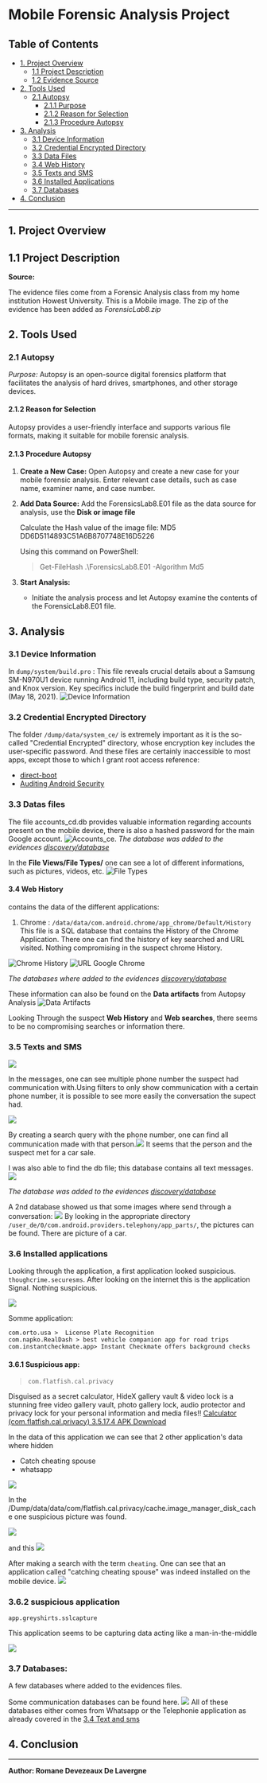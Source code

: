 # Mobile Forensic Analysis Project

## Table of Contents

- [1. Project Overview](#1-project-overview)
   - [1.1 Project Description](#11-project-description)
   - [1.2 Evidence Source](#12-evidence-source)
- [2. Tools Used](#2-tools-used)
   - [2.1 Autopsy](#21-autopsy)
      - [2.1.1 Purpose](#211-purpose)
      - [2.1.2 Reason for Selection](#212-reason-for-selection)
      - [2.1.3 Procedure Autopsy](#213-procedure-autopsy)
- [3. Analysis](#3-analysis)
   - [3.1 Device Information](#31-device-information)
   - [3.2 Credential Encrypted Directory](#32-credential-encrypted-directory)
   - [3.3 Data Files](#33-datas-files)
   - [3.4 Web History](#34-web-history)
   - [3.5 Texts and SMS](#35-texts-and-sms)
   - [3.6 Installed Applications](#36-installed-application)
   - [3.7 Databases](#37-databases)
- [4. Conclusion](#4-conclusion)

---

## 1. Project Overview

## 1.1 Project Description

**Source:**

The evidence files come from a Forensic Analysis class from my home institution Howest University. This is a Mobile image. 
The zip of the evidence has been added as *ForensicLab8.zip*

## 2. Tools Used

### 2.1 Autopsy
   *Purpose:* Autopsy is an open-source digital forensics platform that facilitates the analysis of hard drives, smartphones, and other storage devices.
   
#### 2.1.2 Reason for Selection
   Autopsy provides a user-friendly interface and supports various file formats, making it suitable for mobile forensic analysis.

#### 2.1.3 Procedure Autopsy

1. **Create a New Case:**
   Open Autopsy and create a new case for your mobile forensic analysis. Enter relevant case details, such as case name, examiner name, and case number.

2. **Add Data Source:**
   Add the ForensicsLab8.E01 file as the data source for analysis, use the **Disk or image file**
   
   Calculate the Hash value of the image file: MD5             DD6D5114893C51A6B8707748E16D5226

   Using this command on PowerShell:
   > Get-FileHash .\ForensicsLab8.E01 -Algorithm Md5

4. **Start Analysis:**
   - Initiate the analysis process and let Autopsy examine the contents of the ForensicLab8.E01 file.

## 3. Analysis

### 3.1 Device Information
In `dump/system/build.pro` : This file reveals crucial details about a Samsung SM-N970U1 device running Android 11, including build type, security patch, and Knox version. Key specifics include the build fingerprint and build date (May 18, 2021). ![Device Information](/Evidences/device-informations.png)

### 3.2 Credential Encrypted Directory
The folder `/dump/data/system_ce/` is extremely important as it is the so-called "Credential Encrypted" directory, whose encryption key includes the user-specific password. And these files are certainly inaccessible to most apps, except those to which I grant root access
reference: 
   - [direct-boot](https://developer.android.com/privacy-and-security/direct-boot)
   - [Auditing Android Security](https://tech.michaelaltfield.net/2018/11/09/android-security-auditing-investigating-unauthorized-screenshots/)

### 3.3 Datas files

The file accounts_cd.db provides valuable information regarding accounts present on the mobile device, there is also a hashed password for the main Google account.
![Accounts_ce](/Evidences/accounts_ce.png). *The database was added to the evidences [discovery/database](/Evidences/databases/)*

In the **File Views/File Types/** one can see a lot of different informations, such as pictures, videos, etc.
![File Types](/Evidences/FilesType.png)


#### 3.4 Web History

contains the data of the different applications:

1. Chrome : `/data/data/com.android.chrome/app_chrome/Default/History`
This file is a SQL database that contains the History of the Chrome Application. There one can find the history of key searched and URL visited.
Nothing compromising in the suspect chrome History.

![Chrome History](/Evidences/history-google-chrome.png)
![URL Google Chrome](/Evidences/url-google-chrome.png)

*The databases where added to the evidences [discovery/database](/Evidences/databases/)*

These information can also be found on the **Data artifacts** from Autopsy Analysis 
![Data Artifacts](/Evidences/Data-articafts.png)

Looking Through the suspect **Web History** and **Web searches**, there seems to be no compromising searches or information there.

### 3.5 Texts and SMS

![](/Evidences/messages.png)

In the messages, one can see multiple phone number the suspect had communication with.Using filters to only show communication with a certain phone number, it is possible to see more easily the conversation the supect had. 

![](/Evidences//15402993169.png)

By creating a search query with the phone number, one can find all communication made with that person.![](/Evidences/search-phone-number.png)
It seems that the person and the suspect met for a car sale.

I was also able to find the db file; this database contains all text messages. ![](/Evidences/telephony-db.png) 

*The database was added to the evidences [discovery/database](/Evidences/databases/)*

A 2nd database showed us that some images where send through a conversation: 
![](/Evidences/0-message.png)
By looking in the appropriate directory `/user_de/0/com.android.providers.telephony/app_parts/`, the pictures can be found. There are picture of a car.

### 3.6 Installed applications

Looking through the application, a first application looked suspicious. `thoughcrime.securesms`. After looking on the internet this is the application Signal. Nothing suspicious.

![](/Evidences/thoughtcrime.png)

Somme application:

    com.orto.usa >  License Plate Recognition
    com.napko.RealDash > best vehicle companion app for road trips
    com.instantcheckmate.app> Instant Checkmate offers background checks 


#### 3.6.1 **Suspicious app:**

> `com.flatfish.cal.privacy `

Disguised as a secret calculator, HideX gallery vault & video lock is a stunning free video gallery vault, photo gallery lock, audio protector and privacy lock for your personal information and media files!! [Calculator (com.flatfish.cal.privacy) 3.5.17.4 APK Download](https://fr.apkshub.com/app/com.flatfish.cal.privacy)

In the data of this application we can see that 2 other application's data where hidden

- Catch cheating spouse
- whatsapp

![](/Evidences/fake-app.png)


In the /Dump/data/data/com/flatfish.cal.privacy/cache.image_manager_disk_cache one suspicious picture was found. 

![](/Evidences/secret-app/51e0876703e25c6ce5e459dd3cdda42171b3c30653a3f657af9db3bdb5db7c77.png)

and this
 ![](/Evidences/secret-app/message.png)

After making a search with the term `cheating`. One can see that an application called "catching cheating spouse" was indeed installed on the mobile device.
![](/Evidences/search-result.png)


### 3.6.2 **suspicious application**

`app.greyshirts.sslcapture`

This application seems to be capturing data acting like a man-in-the-middle

![](/Evidences/sslcapture.png)



### 3.7 Databases:

A few databases where added to the evidences files.

Some communication databases can be found here. 
![](/Evidences/databses.png) 
All of these databases either comes from Whatsapp or the Telephonie application as already covered in the [3.4 Text and sms](#34-texts-and-sms)

## 4. Conclusion



---

**Author: Romane Devezeaux De Lavergne**
